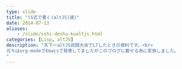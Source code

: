 ```yaml
---
type: slide
title: "(S式で書く(altJS)達)"
date: 2014-07-13
aliases:
    - /slide/sshi-deshu-kualtjs.html
categories: [Lisp, altJS]
description: "天下一altJS武闘大会でLTしたときの資料です。<br>
元々はorg-modeでEmacsで発表してましたがこのブログに載せる為に変換しました。
"
---
```

<section data-markdown
    data-separator="\n\n"
    data-vertical="\n\n"
    data-notes="^Note:">
<script type="text/template">
# (S式で書く(altJS)達)
<2014-06-08 日>  
κeen(@blackenedgold)  
天下一altJS武闘会(#tenka1altJS)  
@渋谷プライムプラザ四階

<!-- .slide: class="center" -->

## 自己紹介
 + κeen
 + 東大数学科の4年生
 + Twit : @blackenedgold
 + Github : KeenS
 + Blog : [κeenのHappy Hacκing Blog](http://KeenS.github.io/)
 + Shibuya.lispにいます。(2014-06〜運営になりました)
 + Lisp, Ruby, OCaml, Shell Scriptあたりを書きます

## お品書き
 - (ボツ) Shen.js
 - (ボツ) Embedable Common Lisp with Emscripten
 - (ボツ) Picrin with Emscripten
 - (ボツ) オレオレaltJSの作り方の話
 - ParenScript

## Shen.js
Shenの公式ページより

  + パターンマッチ
  + λ計算ベース
  + マクロ
  + 遅延評価も可能
  + 静的型検査
  + 関数的なPrologの統合
  + ビルトインコンパイラコンパイラ

これのJS実装もある。

## 例
```lisp
(define factorial
  0 -> 1
  X -> (* X (factorial (- X 1))))
```

そもそもaltJSじゃない…

<!-- .slide: class="center" -->

ボツ

<!-- .slide: class="center" -->

## ECL with Emscripten
  + ANSI Common Lisp準拠のCommon Lisp処理系
  + LispをコンパイルしてCを吐く
  + Emscriptenでコンパイルすれば…

`#include <ecl/ecl-cmp.h>`
が悪さをしてコンパイル出来ない

<!-- .slide: class="center" -->

ボツ

<!-- .slide: class="center" -->

##  picrin
  + R7RS small準拠を目指すScheme処理系
  + R7RS準拠の中では唯一Emscriptenで
    コンパイル出来るらしい
  + SDLもEmscriptenで動くらしいから
    組み合わせればウハウハじゃね？

コンパイル出来ない…
( `va_args` は64bit x Clang3.3では
コンパイル出来ないとか言われる。回避策も効かない)

<!-- .slide: class="center" -->

ボツ

<!-- .slide: class="center" -->

##  オレオレaltJSの作り方の話
escodegenを使う
```javascript
{
    type: 'BinaryExpression',
    operator: '+',
    left: { type: 'Literal', value: 40 },
    right: { type: 'Literal', value: 2 }
}
→40 + 2
```

オレオレaltJS(S式)  
 ↓ read  
リスト  
 ↓ 変換  (find-file "~/Lisp/translate.lisp")  
リスト  
 ↓ cl-json  
JSON  
 ↓ escodegen  
JS

escodegenのドキュメントがあんまりない…

<!-- .slide: class="center" -->

ボツ

<!-- .slide: class="center" -->

## ParenScript
  + Common Lisp製
  + Weblocks(WAF)に採用されるなどの実績/伝統
  + Common LispのサブセットをJSにコンパイル
  + 実際はCommon Lispのマクロなので
    Common Lispに組み込んで使える
  + ランタイムライブラリは必要ない
  + Lispを無理矢理変換するというより
    LispっぽくJSを書ける感じ

### 例
~/Lisp/parenscript.lisp

 + `(@ obj property)` でプロパティ参照
 + `(chain obj function/property)` でメソッドチェーン
など

以上

<!-- .slide: class="center" -->
</script>
</section>
